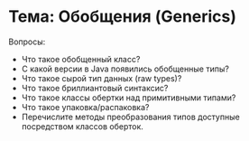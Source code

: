 # Тема: Обобщения (Generics)

Вопросы:
* Что такое обобщенный класс?
* С какой версии в Java появились обобщенные типы?
* Что такое сырой тип данных (raw types)?
* Что такое бриллиантовый синтаксис?
* Что такое классы обертки над примитивными типами?
* Что такое упаковка/распаковка?
* Перечислите методы преобразования типов доступные посредством
  классов оберток. 